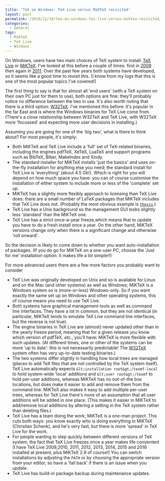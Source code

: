 ```yaml
---
title: 'TeX on Windows: TeX Live versus MiKTeX revisited'
layout: post
permalink: /2016/12/18/tex-on-windows-tex-live-versus-miktex-revisited/
categories:
  - General
tags:
  - MiKTeX
  - TeX Live
  - Windows
---
```

On Windows, users have two main choices of TeX system to install: [TeX Live](https://tug.org/texlive) or [MiKTeX](https://miktex.org). I've looked at this before a couple of times: first in [2009](/2009/11/07/windows-tex-users-miktex-or-tex-live/) then again in [2011](/2011/11/19/tex-on-windows-miktex-or-tex-live/). Over the past few years both systems have developed, so it seems like a good time to revisit this. (I know from my logs that this is one of the most popular topics I've covered!)

The first thing to say is that for almost all 'end users' (with a TeX system on their own PC just for them to use), both options are fine: they'll probably notice no difference between the two in use. It's also worth noting that there is a third option: [W32TeX](http://w32tex.org/). I've mentioned this before: it's popular in the far East and is where the Windows binaries for TeX Live come from. (There's a close relationship between W32TeX and TeX Live, with W32TeX more 'focussed' and expecting more user decisions in installing.)

Assuming you are going for one of the 'big two', what is there to think about? For most people, it's simply:

- Both MiKTeX and TeX Live include a 'full' set of TeX-related binaries, including the engines pdfTeX, XeTeX, LuaTeX and support programs such as BibTeX, Biber, MakeIndex and Xindy.
- The standard installer for MiKTeX installs 'just the basics' and uses on-the-fly installation for anything else you need; the standard install for TeX Live is 'everything' (about 4.5 Gb!). Which is right for you will depend on how much space you have: you can of course customise the installation of either system to include more or less of the 'complete' set up.
- MiKTeX has a slightly more flexibly approach to licensing than TeX Live does: there are a small number of LaTeX packages that MiKTeX includes that TeX Live does not. (Probably the most obvious example is [`thesis`](https://ctan.org/pkg/thesis).)
- TeX Live has a Unix background so the management GUI looks slightly less 'standard' than the MiKTeX one.
- TeX Live has a strict once-a-year freeze,which means that to update you have to do a fresh install once a year. On the other hand, MiKTeX versions change only when there is a significant change and otherwise 'roll onward'.

So the decision is likely to come down to whether you want auto-installation of packages. (If you do go for MiKTeX on a one-user PC, choose the 'Just for me' installation option: it makes life a lot simpler!)

For more advanced users there are a few more factors you probably want to consider

- TeX Live was originally developed on Unix and so is available for Linux and on the Mac (and other systems) as well as Windows; MiKTeX is a Windows system so is (more-or-less) Windows-only. So if you want exactly the same set up on Windows and other operating systems, this of course means you need to use TeX Live.
- Both systems have graphical management tools as well as command line interfaces. They have a lot in common, but they are not identical (in particular, MiKTeX tends to emulate TeX Live command line interfaces, but the reverse is not true).
- The engine binaries in TeX Live are (almost) never updated other than in the yearly freeze period, meaning that for a given release you know which version of pdfTeX, _etc_., you'll have: MiKTeX is more flexible with such updates. (At different times, one or other of the systems can be more 'up to date': this is not necessarily predictable! The [W32TeX](http://w32tex.org/) system often has very up-to-date testing binaries.)
- The two systems differ slightly in handling how local trees are managed (places to add TeX files that are not controlled by the TeX system itself). TeX Live automatically expects `&lt;installation root&gt;/texmf-local` to hold system-wide 'local' additions and `&lt;user root&gt;/texmf` to hold per-user additions, whereas MiKTeX has no out-of-the box locations, but does make it easier to add and remove them from the command line. MiKTeX also makes it easy to add multiple per-user trees, whereas for TeX Live there's more of an assumption that all user additions will be added in one place. (This makes it easier in MiKTeX to add/remove local additions by altering a setting in the TeX system rather than deleting files.)
- TeX Live has a team doing the work; MiKTeX is a one-man project. This cuts both ways: you know exactly who is doing everything in MiKTeX (Christian Schenk), and he's very fast, but there is more 'spread' in TeX Live for the work.
- For people wanting to step quickly between different versions of TeX system, the fact that TeX Live freezes once a year makes life convenient (I have TeX Live 2009,2010, 2011, 2012, 2013, 2014, 2015 and 2016 installed at present, plus MiKTeX 2.9 of course!) You can switch installations by adjusting the `PATH` or by choosing the appropriate version from your editor, so have a 'fall back' if there is an issue when you update.
- TeX Live has build-in package backup during maintenance updates.

